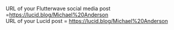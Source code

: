  URL of your Flutterwave social media post =https://lucid.blog/Michael%20Anderson  
 URL of your Lucid post = https://lucid.blog/Michael%20Anderson
